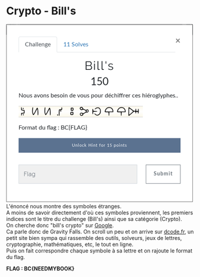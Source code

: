 # Crypto - Bill's
![énoncé](images/bills.png)  
L'énoncé nous montre des symboles étranges.  
A moins de savoir directement d'où ces symboles proviennent, les premiers indices sont le titre du challenge (Bill's) ainsi que sa catégorie (Crypto).  
On cherche donc "bill's crypto" sur [Google](https://www.google.com/search?q=bill%27s+crypto).  
Ca parle donc de Gravity Falls. On scroll un peu et on arrive sur [dcode.fr](https://www.dcode.fr/gravity-falls-bill-crypto), un petit site bien sympa qui rassemble des outils, solveurs, jeux de lettres, cryptographie, mathématiques, etc, le tout en ligne.  
Puis on fait correspondre chaque symbole à sa lettre et on rajoute le format du flag.  
  
**FLAG : BC{NEEDMYBOOK}**
